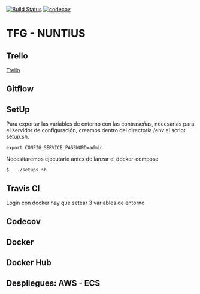 
[![Build Status](https://travis-ci.org/SergioJF/TFG.svg?branch=master)](https://travis-ci.org/SergioJF/TFG)
[![codecov](https://codecov.io/gh/SergioJF/TFG/branch/master/graph/badge.svg)](https://codecov.io/gh/SergioJF/TFG)

# TFG - NUNTIUS

## Trello 

[Trello](https://trello.com/b/vvEc7eQt/sergio-jimenez-tfg-16-17)

## Gitflow

## SetUp

Para exportar las variables de entorno con las contraseñas, necesarias para el servidor de configuración, creamos dentro del directoria /env el script setup.sh.

```
export CONFIG_SERVICE_PASSWORD=admin
```

Necesitaremos ejecutarlo antes de lanzar el docker-compose

```
$ . ./setups.sh
```

## Travis CI 

Login con docker hay que setear 3 variables de entorno

## Codecov

## Docker

## Docker Hub

## Despliegues: AWS - ECS